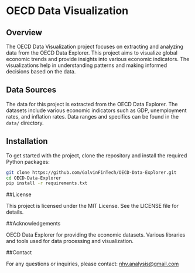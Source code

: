 # OECD Data Visualization

## Overview

The OECD Data Visualization project focuses on extracting and analyzing data from the OECD Data Explorer. This project aims to visualize global economic trends and provide insights into various economic indicators. The visualizations help in understanding patterns and making informed decisions based on the data.

## Data Sources

The data for this project is extracted from the OECD Data Explorer. The datasets include various economic indicators such as GDP, unemployment rates, and inflation rates. Data ranges and specifics can be found in the `data/` directory.

## Installation

To get started with the project, clone the repository and install the required Python packages:

```bash
git clone https://github.com/GalvinFinTech/OECD-Data-Explorer.git
cd OECD-Data-Explorer
pip install -r requirements.txt
```

##License

This project is licensed under the MIT License. See the LICENSE file for details.

##Acknowledgements

OECD Data Explorer for providing the economic datasets.
Various libraries and tools used for data processing and visualization.

##Contact

For any questions or inquiries, please contact: nhv.analysis@gmail.com







